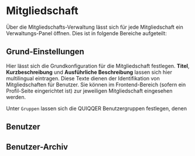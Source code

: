Mitgliedschaft
===

Über die Mitgliedschafts-Verwaltung lässt sich für jede Mitgliedschaft ein Verwaltungs-Panel öffnen.
Dies ist in folgende Bereiche aufgeteilt:

## Grund-Einstellungen
Hier lässt sich die Grundkonfiguration für die Mitgliedschaft festlegen. **Titel**, **Kurzbeschreibung** und
**Ausführliche Beschreibung** lassen sich hier multilingual eintragen. Diese Texte dienen der Identifikation von Mitgliedschaften
für Benutzer. Sie können im Frontend-Bereich (sofern ein Profil-Seite eingerichtet ist) zur jeweiligen Mitgliedschaft
eingesehen werden.

Unter `Gruppen` lassen sich die QUIQQER Benutzergruppen festlegen, denen 

## Benutzer

## Benutzer-Archiv